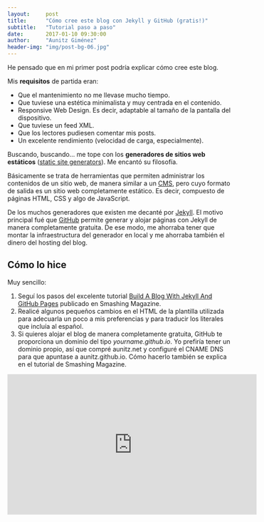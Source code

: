 ```yaml
---
layout:     post
title:      "Cómo cree este blog con Jekyll y GitHub (gratis!)"
subtitle:   "Tutorial paso a paso"
date:       2017-01-10 09:30:00
author:     "Aunitz Giménez"
header-img: "img/post-bg-06.jpg"
---
```


<p>He pensado que en mi primer post podría explicar cómo cree este blog.</p>

<p>Mis <strong>requisitos</strong> de partida eran:</p>
<ul>
	<li>Que el mantenimiento no me llevase mucho tiempo.</li>
	<li>Que tuviese una estética minimalista y muy centrada en el contenido.</li>
	<li>Responsive Web Design. Es decir, adaptable al tamaño de la pantalla del dispositivo.</li>
	<li>Que tuviese un feed XML.</li>
	<li>Que los lectores pudiesen comentar mis posts.</li>
	<li>Un excelente rendimiento (velocidad de carga, especialmente).</li>
</ul>

<p>Buscando, buscando... me tope con los <strong>generadores de sitios web estáticos</strong> (<a href="https://www.staticgen.com/">static site generators</a>). Me encantó su filosofía.</p>

<p>Básicamente se trata de herramientas que permiten administrar los contenidos de un sitio web, de manera similar a un <a href="https://es.wikipedia.org/wiki/Sistema_de_gesti%C3%B3n_de_contenidos">CMS</a>, pero cuyo formato de salida es un sitio web completamente estático. Es decir, compuesto de páginas HTML, CSS y algo de JavaScript.</p>

<p>De los muchos generadores que existen me decanté por <a href="https://jekyllrb.com/">Jekyll</a>. El motivo principal fué que <a href="https://github.com/">GitHub</a> permite generar y alojar páginas con Jekyll de manera completamente gratuita. De ese modo, me ahorraba tener que montar la infraestructura del generador en local y me ahorraba también el dinero del hosting del blog.</p>

<h2 class="section-heading">Cómo lo hice</h2>

<p>Muy sencillo:</p>
<ol>
	<li>Seguí los pasos del excelente tutorial <a href="https://www.smashingmagazine.com/2014/08/build-blog-jekyll-github-pages/">Build A Blog With Jekyll And GitHub Pages</a> publicado en Smashing Magazine.</li>
	<li>Realicé algunos pequeños cambios en el HTML de la plantilla utilizada para adecuarla un poco a mis preferencias y para traducir los literales que incluía al español.</li>
	<li>Si quieres alojar el blog de manera completamente gratuita, GitHub te proporciona un dominio del tipo <em>yourname.github.io</em>. Yo prefiría tener un dominio propio, así que compré aunitz.net y configuré el CNAME DNS para que apuntase a aunitz.github.io. Cómo hacerlo también se explica en el tutorial de Smashing Magazine.</li>
</ol>

<p><iframe width="560" height="315" src="https://www.youtube-nocookie.com/embed/cmYOcuaDcZY?rel=0&amp;showinfo=0" frameborder="0" allowfullscreen>
	<p>Your browser does not support iframes.</p>
</iframe></p>
